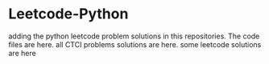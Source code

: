 # Leetcode-Python
adding the python leetcode problem solutions in this repositories. 
The code files are here.
all CTCI problems solutions are here.
some leetcode solutions are here























































































































































































































































































































































































































































































































































































































































































































































































































































































































































































































































































